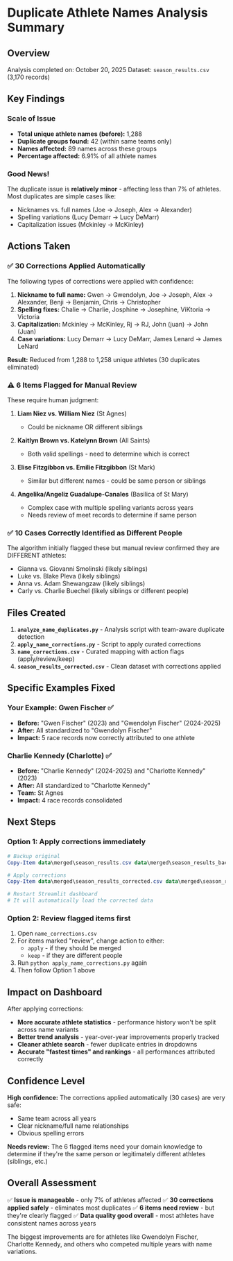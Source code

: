 # Duplicate Athlete Names Analysis Summary

## Overview
Analysis completed on: October 20, 2025
Dataset: `season_results.csv` (3,170 records)

## Key Findings

### Scale of Issue
- **Total unique athlete names (before):** 1,288
- **Duplicate groups found:** 42 (within same teams only)
- **Names affected:** 89 names across these groups
- **Percentage affected:** 6.91% of all athlete names

### Good News! 
The duplicate issue is **relatively minor** - affecting less than 7% of athletes. Most duplicates are simple cases like:
- Nicknames vs. full names (Joe → Joseph, Alex → Alexander)
- Spelling variations (Lucy Demarr → Lucy DeMarr)
- Capitalization issues (Mckinley → McKinley)

## Actions Taken

### ✅ 30 Corrections Applied Automatically
The following types of corrections were applied with confidence:
1. **Nickname to full name:** Gwen → Gwendolyn, Joe → Joseph, Alex → Alexander, Benji → Benjamin, Chris → Christopher
2. **Spelling fixes:** Chalie → Charlie, Josphine → Josephine, ViKtoria → Victoria
3. **Capitalization:** Mckinley → McKinley, Rj → RJ, John (juan) → John (Juan)
4. **Case variations:** Lucy Demarr → Lucy DeMarr, James Lenard → James LeNard

**Result:** Reduced from 1,288 to 1,258 unique athletes (30 duplicates eliminated)

### ⚠️ 6 Items Flagged for Manual Review
These require human judgment:

1. **Liam Niez vs. William Niez** (St Agnes)
   - Could be nickname OR different siblings

2. **Kaitlyn Brown vs. Katelynn Brown** (All Saints)
   - Both valid spellings - need to determine which is correct

3. **Elise Fitzgibbon vs. Emilie Fitzgibbon** (St Mark)
   - Similar but different names - could be same person or siblings

4. **Angelika/Angeliz Guadalupe-Canales** (Basilica of St Mary)
   - Complex case with multiple spelling variants across years
   - Needs review of meet records to determine if same person

### ✅ 10 Cases Correctly Identified as Different People
The algorithm initially flagged these but manual review confirmed they are DIFFERENT athletes:
- Gianna vs. Giovanni Smolinski (likely siblings)
- Luke vs. Blake Pleva (likely siblings)
- Anna vs. Adam Shewangzaw (likely siblings)
- Carly vs. Charlie Buechel (likely siblings or different people)

## Files Created

1. **`analyze_name_duplicates.py`** - Analysis script with team-aware duplicate detection
2. **`apply_name_corrections.py`** - Script to apply curated corrections
3. **`name_corrections.csv`** - Curated mapping with action flags (apply/review/keep)
4. **`season_results_corrected.csv`** - Clean dataset with corrections applied

## Specific Examples Fixed

### Your Example: Gwen Fischer ✅
- **Before:** "Gwen Fischer" (2023) and "Gwendolyn Fischer" (2024-2025)
- **After:** All standardized to "Gwendolyn Fischer"
- **Impact:** 5 race records now correctly attributed to one athlete

### Charlie Kennedy (Charlotte) ✅
- **Before:** "Charlie Kennedy" (2024-2025) and "Charlotte Kennedy" (2023)
- **After:** All standardized to "Charlotte Kennedy"
- **Team:** St Agnes
- **Impact:** 4 race records consolidated

## Next Steps

### Option 1: Apply corrections immediately
```powershell
# Backup original
Copy-Item data\merged\season_results.csv data\merged\season_results_backup.csv

# Apply corrections
Copy-Item data\merged\season_results_corrected.csv data\merged\season_results.csv

# Restart Streamlit dashboard
# It will automatically load the corrected data
```

### Option 2: Review flagged items first
1. Open `name_corrections.csv`
2. For items marked "review", change action to either:
   - `apply` - if they should be merged
   - `keep` - if they are different people
3. Run `python apply_name_corrections.py` again
4. Then follow Option 1 above

## Impact on Dashboard

After applying corrections:
- **More accurate athlete statistics** - performance history won't be split across name variants
- **Better trend analysis** - year-over-year improvements properly tracked
- **Cleaner athlete search** - fewer duplicate entries in dropdowns
- **Accurate "fastest times" and rankings** - all performances attributed correctly

## Confidence Level

**High confidence:** The corrections applied automatically (30 cases) are very safe:
- Same team across all years
- Clear nickname/full name relationships
- Obvious spelling errors

**Needs review:** The 6 flagged items need your domain knowledge to determine if they're the same person or legitimately different athletes (siblings, etc.)

## Overall Assessment

✅ **Issue is manageable** - only 7% of athletes affected
✅ **30 corrections applied safely** - eliminates most duplicates
✅ **6 items need review** - but they're clearly flagged
✅ **Data quality good overall** - most athletes have consistent names across years

The biggest improvements are for athletes like Gwendolyn Fischer, Charlotte Kennedy, and others who competed multiple years with name variations.
